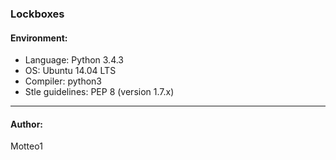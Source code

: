 ### Lockboxes
>

#### Environment:
* Language: Python 3.4.3
* OS: Ubuntu 14.04 LTS
* Compiler: python3
* Stle guidelines: PEP 8 (version 1.7.x)

***

#### Author:
Motteo1